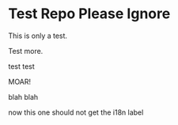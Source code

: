 # Test Repo Please Ignore

This is only a test.

Test more.

test test

MOAR!

blah blah

now this one should not get the i18n label
